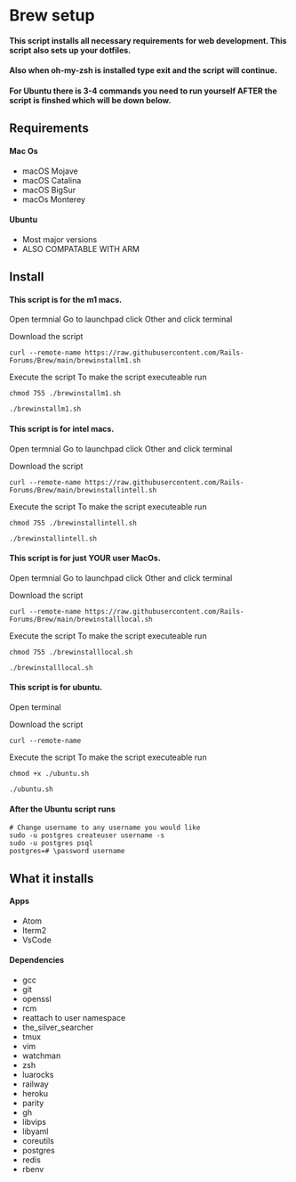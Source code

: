 # Brew setup
#### This script installs all necessary requirements for web development. This script also sets up your dotfiles.
#### Also when oh-my-zsh is installed type exit and the script will continue.

#### For Ubuntu there is 3-4 commands you need to run yourself AFTER the script is finshed which will be down below.

## Requirements
#### Mac Os
* macOS Mojave
* macOS Catalina
* macOS BigSur
* macOs Monterey
#### Ubuntu
* Most major versions
* ALSO COMPATABLE WITH ARM 

## Install
#### This script is for the m1 macs.
Open termnial
Go to launchpad click Other and click terminal

Download the script
```
curl --remote-name https://raw.githubusercontent.com/Rails-Forums/Brew/main/brewinstallm1.sh
```
Execute the script
To make the script executeable run
```
chmod 755 ./brewinstallm1.sh
```
```
./brewinstallm1.sh
```
#### This script is for intel macs.
Open termnial
Go to launchpad click Other and click terminal

Download the script
```
curl --remote-name https://raw.githubusercontent.com/Rails-Forums/Brew/main/brewinstallintell.sh
```
Execute the script
To make the script executeable run
```
chmod 755 ./brewinstallintell.sh
```
```
./brewinstallintell.sh
```
#### This script is for just YOUR user MacOs.
Open termnial
Go to launchpad click Other and click terminal

Download the script
```
curl --remote-name https://raw.githubusercontent.com/Rails-Forums/Brew/main/brewinstalllocal.sh
```
Execute the script
To make the script executeable run
```
chmod 755 ./brewinstalllocal.sh
```
```
./brewinstalllocal.sh
```

#### This script is for ubuntu.
Open terminal

Download the script
```
curl --remote-name
```

Execute the script
To make the script executeable run
```
chmod +x ./ubuntu.sh
```
```
./ubuntu.sh
```
#### After the Ubuntu script runs
```
# Change username to any username you would like
sudo -u postgres createuser username -s
sudo -u postgres psql
postgres=# \password username
```

## What it installs
#### Apps
* Atom
* Iterm2
* VsCode
#### Dependencies
* gcc
* git
* openssl
* rcm
* reattach to user namespace
* the_silver_searcher
* tmux
* vim
* watchman
* zsh
* luarocks
* railway
* heroku
* parity
* gh
* libvips
* libyaml
* coreutils
* postgres
* redis
* rbenv
